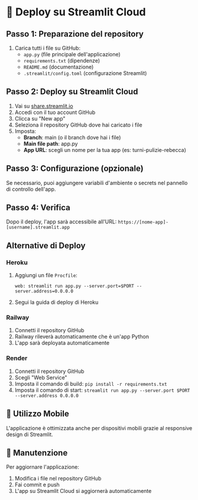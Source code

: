 # 🚀 Deploy su Streamlit Cloud

## Passo 1: Preparazione del repository

1. Carica tutti i file su GitHub:
   - `app.py` (file principale dell'applicazione)
   - `requirements.txt` (dipendenze)
   - `README.md` (documentazione)
   - `.streamlit/config.toml` (configurazione Streamlit)

## Passo 2: Deploy su Streamlit Cloud

1. Vai su [share.streamlit.io](https://share.streamlit.io/)
2. Accedi con il tuo account GitHub
3. Clicca su "New app"
4. Seleziona il repository GitHub dove hai caricato i file
5. Imposta:
   - **Branch**: main (o il branch dove hai i file)
   - **Main file path**: app.py
   - **App URL**: scegli un nome per la tua app (es: turni-pulizie-rebecca)

## Passo 3: Configurazione (opzionale)

Se necessario, puoi aggiungere variabili d'ambiente o secrets nel pannello di controllo dell'app.

## Passo 4: Verifica

Dopo il deploy, l'app sarà accessibile all'URL:
`https://[nome-app]-[username].streamlit.app`

## Alternative di Deploy

### Heroku

1. Aggiungi un file `Procfile`:
   ```
   web: streamlit run app.py --server.port=$PORT --server.address=0.0.0.0
   ```
2. Segui la guida di deploy di Heroku

### Railway

1. Connetti il repository GitHub
2. Railway rileverà automaticamente che è un'app Python
3. L'app sarà deployata automaticamente

### Render

1. Connetti il repository GitHub
2. Scegli "Web Service"
3. Imposta il comando di build: `pip install -r requirements.txt`
4. Imposta il comando di start: `streamlit run app.py --server.port $PORT --server.address 0.0.0.0`

## 📱 Utilizzo Mobile

L'applicazione è ottimizzata anche per dispositivi mobili grazie al responsive design di Streamlit.

## 🔧 Manutenzione

Per aggiornare l'applicazione:

1. Modifica i file nel repository GitHub
2. Fai commit e push
3. L'app su Streamlit Cloud si aggiornerà automaticamente
